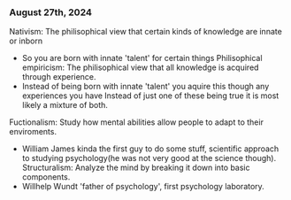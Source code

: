 ### August 27th, 2024

Nativism: The philisophical view that certain kinds of knowledge are innate or inborn
- So you are born with innate 'talent' for certain things
Philisophical empiricism: The philisophical view that all knowledge is acquired through experience.
- Instead of being born with innate 'talent' you aquire this though any experiences you have
Instead of just one of these being true it is most likely a mixture of both.

Fuctionalism: Study how mental abilities allow people to adapt to their enviroments.
- William James kinda the first guy to do some stuff, scientific approach to studying psychology(he was not very good at the science though).
Structuralism: Analyze the mind by breaking it down into basic components.
- Willhelp Wundt 'father of psychology', first psychology laboratory.
